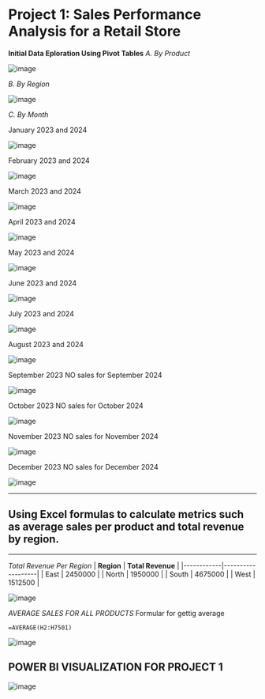 # Project 1: Sales Performance Analysis for a Retail Store
**Initial Data Eploration Using Pivot Tables**
    *A. By Product*
    
![image](https://github.com/user-attachments/assets/e9bc8aac-b52a-4a97-810d-57ea2e8f37b9)

  *B. By Region*
  
  ![image](https://github.com/user-attachments/assets/fde7e876-be54-45c3-9a81-498f3444c5d3)

  *C. By Month*
  
  January 2023 and 2024
  
  ![image](https://github.com/user-attachments/assets/6aa8615d-95d2-48f7-949b-d51dbf35bf64)

  February 2023 and 2024
  
  ![image](https://github.com/user-attachments/assets/951bdfbb-9943-4ce3-84b4-0fddc0eb5872)

March 2023 and 2024

![image](https://github.com/user-attachments/assets/33d5d7e3-1a9a-425a-b604-106b7b3e7de5)

April 2023 and 2024

![image](https://github.com/user-attachments/assets/8c895a8c-81f4-4896-9427-20ef5fc889b2)

May 2023 and 2024

![image](https://github.com/user-attachments/assets/90cf32dd-3671-44e0-b08a-d8e4a8545ca3)

June 2023 and 2024

![image](https://github.com/user-attachments/assets/e3a6363d-1ddd-4f73-8300-1dc1f6695836)

July 2023 and 2024

![image](https://github.com/user-attachments/assets/1fba0b83-7a51-41ad-8749-8ba305d5ffd4)

August 2023 and 2024

![image](https://github.com/user-attachments/assets/f1dedbd4-904c-45e8-8e9b-0bf80e8fb569)

September 2023 NO sales for September 2024

![image](https://github.com/user-attachments/assets/ccb448ba-945f-498e-9e5a-88e79d1405c2)

October 2023 NO sales for October 2024

![image](https://github.com/user-attachments/assets/ff11c1fc-7e3f-4472-8b0d-d94168e10f85)

November 2023 NO sales for November 2024

![image](https://github.com/user-attachments/assets/1cb6069b-55ee-4212-a674-7f5c0e079853)

December 2023 NO sales for December 2024

![image](https://github.com/user-attachments/assets/11b15964-d17b-4f3b-a97e-361e0adc2215)
***
## Using Excel formulas to calculate metrics such as average sales per product and total revenue by region.
***
*Total Revenue Per Region*
| **Region** | **Total Revenue** |
|------------|-------------------|
| East       | 2450000           |
| North      | 1950000           |
| South      | 4675000           |
| West       | 1512500           |

![image](https://github.com/user-attachments/assets/3175f765-f2a2-4d67-8bc7-f20d21feb6b2)

*AVERAGE SALES FOR ALL PRODUCTS*
Formular for gettig average

`=AVERAGE(H2:H7501)`

 ![image](https://github.com/user-attachments/assets/c99aa6f5-1ac2-4135-bd38-8298528c7d9f)



## POWER BI VISUALIZATION FOR PROJECT 1

![image](https://github.com/user-attachments/assets/fa0b3208-5a75-427e-975a-f5e074870de2)




